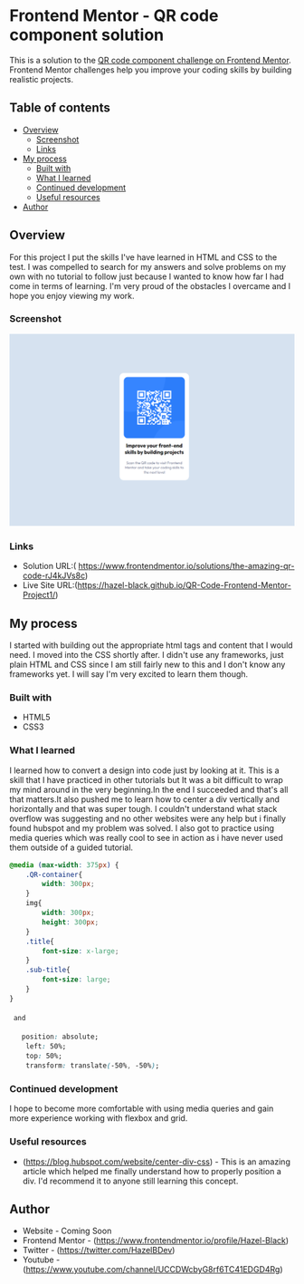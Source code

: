 # Frontend Mentor - QR code component solution

This is a solution to the [QR code component challenge on Frontend Mentor](https://www.frontendmentor.io/challenges/qr-code-component-iux_sIO_H). Frontend Mentor challenges help you improve your coding skills by building realistic projects.

## Table of contents

- [Overview](#overview)
  - [Screenshot](#screenshot)
  - [Links](#links)
- [My process](#my-process)
  - [Built with](#built-with)
  - [What I learned](#what-i-learned)
  - [Continued development](#continued-development)
  - [Useful resources](#useful-resources)
- [Author](#author)

## Overview

For this project I put the skills I've have learned in HTML and CSS to the test. I was compelled to search for my answers and solve problems on my own with no tutorial to follow just because I wanted to know how far I had come in terms of learning. I'm very proud of the obstacles I overcame and I hope you enjoy viewing my work.

### Screenshot

![](/images/final-design.png)

### Links

- Solution URL:( https://www.frontendmentor.io/solutions/the-amazing-qr-code-rJ4kJVs8c)
- Live Site URL:(https://hazel-black.github.io/QR-Code-Frontend-Mentor-Project1/)

## My process

I started with building out the appropriate html tags and content that I would need. I moved into the CSS shortly after. I didn't use any frameworks, just plain HTML and CSS since I am still fairly new to this and I don't know any frameworks yet. I will say I'm very excited to learn them though.

### Built with

- HTML5
- CSS3

### What I learned

I learned how to convert a design into code just by looking at it. This is a skill that I have practiced in other tutorials but It was a bit difficult to wrap my mind around in the very beginning.In the end I succeeded and that's all that matters.It also pushed me to learn how to center a div vertically and horizontally and that was super tough. I couldn't understand what stack overflow was suggesting and no other websites were any help but i finally found hubspot and my problem was solved. I also got to practice using media queries which was really cool to see in action as i have never used them outside of a guided tutorial.

```css
@media (max-width: 375px) {
    .QR-container{
        width: 300px;
    }
    img{
        width: 300px;
        height: 300px;
    }
    .title{
        font-size: x-large;
    }
    .sub-title{
        font-size: large;
    }
}

 and

   position: absolute;
    left: 50%;
    top: 50%;
    transform: translate(-50%, -50%);
```

### Continued development

I hope to become more comfortable with using media queries and gain more experience working with flexbox and grid.

### Useful resources

- (https://blog.hubspot.com/website/center-div-css) - This is an amazing article which helped me finally understand how to properly position a div. I'd recommend it to anyone still learning this concept.

## Author

- Website - Coming Soon
- Frontend Mentor - (https://www.frontendmentor.io/profile/Hazel-Black)
- Twitter - (https://twitter.com/HazelBDev)
- Youtube - (https://www.youtube.com/channel/UCCDWcbyG8rf6TC41EDGD4Rg)

